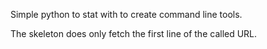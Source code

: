 Simple python to stat with to create command line tools.

The skeleton does only fetch the first line of the called URL.
